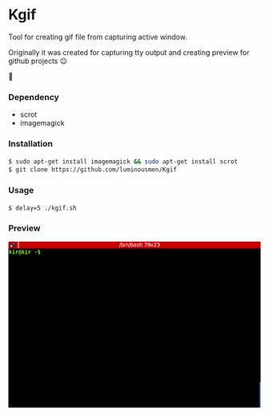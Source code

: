 Kgif
======

Tool for creating gif file from capturing active window.

Originally it was created for capturing tty output and creating preview for github projects :wink:

:grimacing:


### Dependency

* scrot
* imagemagick


### Installation

```bash
$ sudo apt-get install imagemagick && sudo apt-get install scrot
$ git clone https://github.com/luminousmen/Kgif
```

### Usage

```bash
$ delay=5 ./kgif.sh 
```

### Preview

![preview](terminal.gif)
